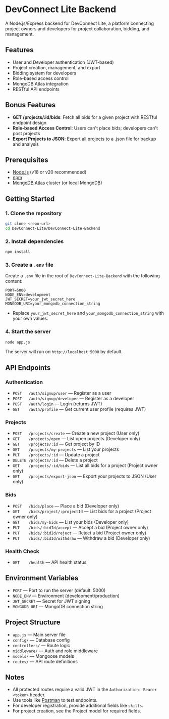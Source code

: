 # DevConnect Lite Backend

A Node.js/Express backend for DevConnect Lite, a platform connecting project owners and developers for project collaboration, bidding, and management.

## Features
- User and Developer authentication (JWT-based)
- Project creation, management, and export
- Bidding system for developers
- Role-based access control
- MongoDB Atlas integration
- RESTful API endpoints

## Bonus Features
- **GET /projects/:id/bids**: Fetch all bids for a given project with RESTful endpoint design
- **Role-based Access Control**: Users can't place bids; developers can't post projects
- **Export Projects to JSON**: Export all projects to a .json file for backup and analysis

## Prerequisites
- [Node.js](https://nodejs.org/) (v18 or v20 recommended)
- [npm](https://www.npmjs.com/)
- [MongoDB Atlas](https://www.mongodb.com/cloud/atlas) cluster (or local MongoDB)

## Getting Started

### 1. Clone the repository
```bash
git clone <repo-url>
cd DevConnect-Lite/DevConnect-Lite-Backend
```

### 2. Install dependencies
```bash
npm install
```

### 3. Create a `.env` file
Create a `.env` file in the root of `DevConnect-Lite-Backend` with the following content:
```env
PORT=5000
NODE_ENV=development
JWT_SECRET=your_jwt_secret_here
MONGODB_URI=your_mongodb_connection_string
```
- Replace `your_jwt_secret_here` and `your_mongodb_connection_string` with your own values.

### 4. Start the server
```bash
node app.js
```

The server will run on `http://localhost:5000` by default.

## API Endpoints

### Authentication
- `POST   /auth/signup/user` — Register as a user
- `POST   /auth/signup/developer` — Register as a developer
- `POST   /auth/login` — Login (returns JWT)
- `GET    /auth/profile` — Get current user profile (requires JWT)

### Projects
- `POST   /projects/create` — Create a new project (User only)
- `GET    /projects/open` — List open projects (Developer only)
- `GET    /projects/:id` — Get project by ID
- `GET    /projects/my-projects` — List your projects
- `PUT    /projects/:id` — Update a project
- `DELETE /projects/:id` — Delete a project
- `GET    /projects/:id/bids` — List all bids for a project (Project owner only)
- `GET    /projects/export-json` — Export your projects to JSON (User only)

### Bids
- `POST   /bids/place` — Place a bid (Developer only)
- `GET    /bids/project/:projectId` — List bids for a project (Project owner only)
- `GET    /bids/my-bids` — List your bids (Developer only)
- `PUT    /bids/:bidId/accept` — Accept a bid (Project owner only)
- `PUT    /bids/:bidId/reject` — Reject a bid (Project owner only)
- `PUT    /bids/:bidId/withdraw` — Withdraw a bid (Developer only)

### Health Check
- `GET    /health` — API health status

## Environment Variables
- `PORT` — Port to run the server (default: 5000)
- `NODE_ENV` — Environment (development/production)
- `JWT_SECRET` — Secret for JWT signing
- `MONGODB_URI` — MongoDB connection string

## Project Structure
- `app.js` — Main server file
- `config/` — Database config
- `controllers/` — Route logic
- `middleware/` — Auth and role middleware
- `models/` — Mongoose models
- `routes/` — API route definitions

## Notes
- All protected routes require a valid JWT in the `Authorization: Bearer <token>` header.
- Use tools like [Postman](https://www.postman.com/) to test endpoints.
- For developer registration, provide additional fields like `skills`.
- For project creation, see the Project model for required fields.
